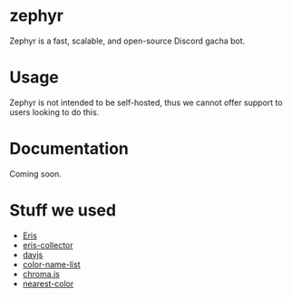 # zephyr

Zephyr is a fast, scalable, and open-source Discord gacha bot.

# Usage

Zephyr is not intended to be self-hosted, thus we cannot offer support to users looking to do this.

# Documentation

Coming soon.

# Stuff we used

- [Eris](https://github.com/abalabahaha/eris)
- [eris-collector](https://github.com/barbarbar338/eris-collector/)
- [dayjs](https://github.com/iamkun/dayjs)
- [color-name-list](https://www.npmjs.com/package/color-name-list)
- [chroma.js](https://github.com/gka/chroma.js/)
- [nearest-color](https://www.npmjs.com/package/nearest-color)
